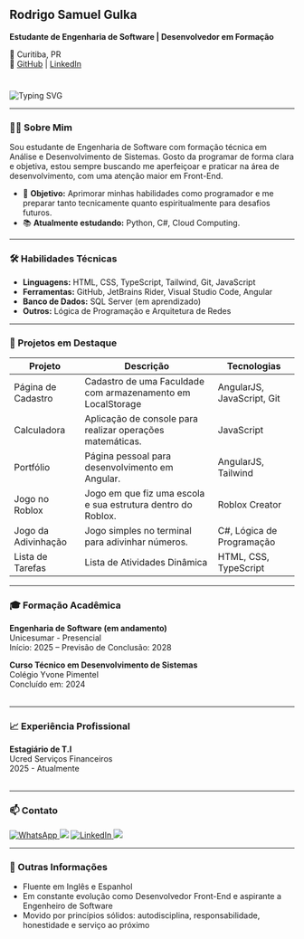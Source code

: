 ## Rodrigo Samuel Gulka

**Estudante de Engenharia de Software | Desenvolvedor em Formação**

📍 Curitiba, PR  
🔗 [GitHub](https://github.com/rodrigogulka) | [LinkedIn](https://linkedin.com/in/rodrigo-samuel-gulka-544032313)
#
![Typing SVG](https://readme-typing-svg.herokuapp.com?font=Fira+Code&size=24&duration=3000&pause=1000&color=00FF00&center=true&vCenter=true&width=500&lines=Olá,+Seja+Bem-Vindo+ao+meu+perfil!)

---

### 👨‍💻 Sobre Mim

Sou estudante de Engenharia de Software com formação técnica em Análise e Desenvolvimento de Sistemas. Gosto da programar de forma clara e objetiva, estou sempre buscando me aperfeiçoar e praticar na área de desenvolvimento, com uma atenção maior em Front-End.

- 🎯 **Objetivo:** Aprimorar minhas habilidades como programador e me preparar tanto tecnicamente quanto espiritualmente para desafios futuros.
- 📚 **Atualmente estudando:** Python, C#, Cloud Computing.

---

### 🛠️ Habilidades Técnicas

- **Linguagens:** HTML, CSS, TypeScript, Tailwind, Git, JavaScript
- **Ferramentas:** GitHub, JetBrains Rider, Visual Studio Code, Angular
- **Banco de Dados:** SQL Server (em aprendizado)
- **Outros:** Lógica de Programação e Arquitetura de Redes

---

### 📂 Projetos em Destaque

| Projeto | Descrição | Tecnologias |
|--------|-----------|-------------|
| Página de Cadastro | Cadastro de uma Faculdade com armazenamento em LocalStorage | AngularJS, JavaScript, Git|
| Calculadora| Aplicação de console para realizar operações matemáticas. | JavaScript |
| Portfólio| Página pessoal para desenvolvimento em Angular. | AngularJS, Tailwind |
| Jogo no Roblox | Jogo em que fiz uma escola e sua estrutura dentro do Roblox. | Roblox Creator |
| Jogo da Adivinhação | Jogo simples no terminal para adivinhar números. | C#, Lógica de Programação |
| Lista de Tarefas | Lista de Atividades Dinâmica | HTML, CSS, TypeScript |

---

### 🎓 Formação Acadêmica

**Engenharia de Software (em andamento)**<br>
Unicesumar - Presencial<br>
Início: 2025 – Previsão de Conclusão: 2028


**Curso Técnico em Desenvolvimento de Sistemas**<br>
Colégio Yvone Pimentel<br>
Concluído em: 2024<br><br>


---

### 📈 Experiência Profissional

**Estagiário de T.I**<br>
Ucred Serviços Financeiros<br>
2025 - Atualmente<br><br>

---

### 📫 Contato
<div>
    <a href="https://wa.me/5541987943771?text=Olá%20Rodrigo,%20vim%20pelo%20seu%20perfil%20no%20GitHub!" target="_blank">
  <img src="https://img.shields.io/badge/WhatsApp-25D366?style=for-the-badge&logo=whatsapp&logoColor=white" alt="WhatsApp">
</a>
   <a href="https://instagram.com/rsgulka" target="_blank"><img src="https://img.shields.io/badge/-Instagram-%23E4405F?style=for-the-badge&logo=instagram&logoColor=white" target="_blank"></a>
   <a href="https://www.linkedin.com/in/rodrigo-samuel-gulka-544032313" target="_blank">
  <img src="https://img.shields.io/badge/LinkedIn-0077B5?style=for-the-badge&logo=linkedin&logoColor=white" alt="LinkedIn">
</a>
    <a href = "mailto:gulkarodrigo@gmail.com"><img src="https://img.shields.io/badge/-Gmail-%23333?style=for-the-badge&logo=gmail&logoColor=white" target="_blank"></a>

---

### 🔰 Outras Informações

- Fluente em Inglês e Espanhol  
- Em constante evolução como Desenvolvedor Front-End e aspirante a Engenheiro de Software  
- Movido por princípios sólidos: autodisciplina, responsabilidade, honestidade e serviço ao próximo
